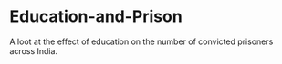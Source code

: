 # Education-and-Prison
A loot at the effect of education on the number of convicted prisoners across India.
